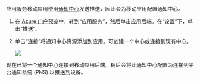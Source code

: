 应用服务移动应用使用[通知中心]发送推送，因此会为移动应用配置通知中心。

1. 在 [Azure 门户预览]中，转到“应用服务”，然后单击应用后端。在“设置”下，单击“推送”。
2. 单击“连接”将通知中心资源添加到应用。可创建一个中心或连接到现有中心。

    ![](./media/app-service-mobile-create-notification-hub/configure-hub-flow.png)  

现在已将一个通知中心连接到移动应用后端。稍后会将此通知中心配置为连接到平台通知系统 (PNS) 以推送到设备。

[Azure 门户预览]: https://portal.azure.cn/
[通知中心]: ../articles/notification-hubs/notification-hubs-push-notification-overview.md

<!---HONumber=Mooncake_1219_2016-->